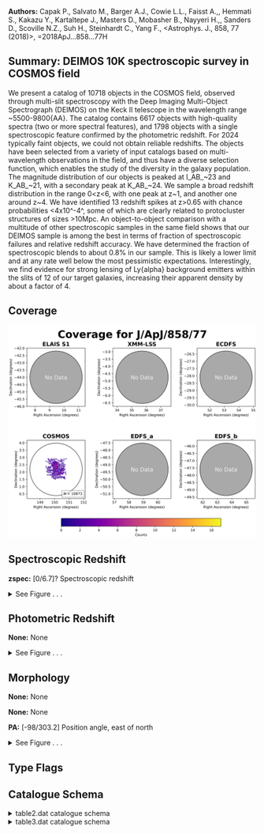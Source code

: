 

**Authors:** Capak P., Salvato M., Barger A.J., Cowie L.L., Faisst A.,, Hemmati S., Kakazu Y., Kartaltepe J., Masters D., Mobasher B., Nayyeri H.,, Sanders D., Scoville N.Z., Suh H., Steinhardt C., Yang F., <Astrophys. J., 858, 77 (2018)>, =2018ApJ...858...77H

## Summary: DEIMOS 10K spectroscopic survey in COSMOS field

We present a catalog of 10718 objects in the COSMOS field, observed through multi-slit spectroscopy with the Deep Imaging Multi-Object Spectrograph (DEIMOS) on the Keck II telescope in the wavelength range ~5500-9800{AA}. The catalog contains 6617 objects with high-quality spectra (two or more spectral features), and 1798 objects with a single spectroscopic feature confirmed by the photometric redshift. For 2024 typically faint objects, we could not obtain reliable redshifts. The objects have been selected from a variety of input catalogs based on multi-wavelength observations in the field, and thus have a diverse selection function, which enables the study of the diversity in the galaxy population. The magnitude distribution of our objects is peaked at I_AB_~23 and K_AB_~21, with a secondary peak at K_AB_~24. We sample a broad redshift distribution in the range 0<z<6, with one peak at z~1, and another one around z~4. We have identified 13 redshift spikes at z>0.65 with chance probabilities <4x10^-4^, some of which are clearly related to protocluster structures of sizes >10Mpc. An object-to-object comparison with a multitude of other spectroscopic samples in the same field shows that our DEIMOS sample is among the best in terms of fraction of spectroscopic failures and relative redshift accuracy. We have determined the fraction of spectroscopic blends to about 0.8% in our sample. This is likely a lower limit and at any rate well below the most pessimistic expectations. Interestingly, we find evidence for strong lensing of Ly{alpha} background emitters within the slits of 12 of our target galaxies, increasing their apparent density by about a factor of 4.

## Coverage 

 

 
![](https://github.com/joshgithubbin/Sherlock-DDF/blob/main/pages/J_ApJ_858_77/im/coverage.png?raw=true)

## Spectroscopic Redshift 



**zspec:** [0/6.7]? Spectroscopic redshift 




<details><summary>See Figure . . .</summary>

![](https://github.com/joshgithubbin/Sherlock-DDF/blob/main/pages/J_ApJ_858_77/im/ZSP.png?raw=true)

</details>

## Photometric Redshift 



**None:** None 




<details><summary>See Figure . . .</summary>

![](https://github.com/joshgithubbin/Sherlock-DDF/blob/main/pages/J_ApJ_858_77/im//ZPH.png?raw=true)

</details>

## Morphology 



**None:** None 

**None:** None 

**PA:** [-98/303.2] Position angle, east of north 




<details><summary>See Figure . . .</summary>

![](https://github.com/joshgithubbin/Sherlock-DDF/blob/main/pages/J_ApJ_858_77/im//morphology.png?raw=true)

</details>
                      
## Type Flags 





## Catalogue Schema 



<details>
<summary>table2.dat catalogue schema</summary>

| Bytes   | Format   | Units   | Label    | Explanations                                                                                                                                                                                                                                                                                                                          |
|:--------|:---------|:--------|:---------|:--------------------------------------------------------------------------------------------------------------------------------------------------------------------------------------------------------------------------------------------------------------------------------------------------------------------------------------|
| 1-  9   | A9       | ---     | Mask     | Mask                                                                                                                                                                                                                                                                                                                                  |
| 11- 12  | I2       | h       | RAh      | [9/10] Hour of Right Ascension (J2000)                                                                                                                                                                                                                                                                                                |
| 14- 15  | I2       | min     | RAm      | Minute of Right Ascension (J2000)                                                                                                                                                                                                                                                                                                     |
| 17- 18  | I2       | s       | RAs      | Second of Right Ascension (J2000)                                                                                                                                                                                                                                                                                                     |
| 20- 20  | A1       | ---     | DE-      | [+] Sign of the Declination (J2000)                                                                                                                                                                                                                                                                                                   |
| 21- 22  | I2       | deg     | DEd      | [1/2] Degree of Declination (J2000)                                                                                                                                                                                                                                                                                                   |
| 24- 25  | I2       | arcmin  | DEm      | Arcminute of Declination (J2000)                                                                                                                                                                                                                                                                                                      |
| 27- 30  | F4.1     | arcsec  | DEs      | Arcsecond of Declination (J2000)                                                                                                                                                                                                                                                                                                      |
| 32- 36  | F5.1     | deg     | PA       | [-98/303.2] Position angle, east of north                                                                                                                                                                                                                                                                                             |
| 38- 47  | A10      | "D/M/Y" | obs.date | UTC observation date                                                                                                                                                                                                                                                                                                                  |
| 49- 56  | A8       | "h:m:s" | obs.time | UTC observation time                                                                                                                                                                                                                                                                                                                  |
| 58- 60  | F3.1     | h       | Exp      | [0.3/2] Exposure time, hours                                                                                                                                                                                                                                                                                                          |
| 62- 65  | F4.2     | ---     | Airmass  | [1/3] Airmass                                                                                                                                                                                                                                                                                                                         |
| 67- 71  | A5       | ---     | Grating  | Grating (1)                                                                                                                                                                                                                                                                                                                           |
| 73- 77  | A5       | ---     | Filter   | Filter (GG455, GG495 or OG550)                                                                                                                                                                                                                                                                                                        |
| 79- 81  | I3       | ---     | Nsl      | [43/123] Number of slits assigned                                                                                                                                                                                                                                                                                                     |
| 83- 84  | I2       | ---     | Nz       | [30/96] Number of high-quality redshifts (Q>=1.5)                                                                                                                                                                                                                                                                                     |
| 86- 87  | I2       | ---     | Nsep     | [0/20] Number of serendipitous sources Note (1): The 600ZD grating yields a wavelength coverage of ~4800-10000{AA} with a dispersion of 0.65{AA}/pixel and a spectral resolution of R~2000. The 830G grating yields a wavelength coverage of ~6700-10500{AA} with a dispersion of 0.47{AA}/pixel and a spectral resolution of R~2700. |

**Note**: The 600ZD grating yields a wavelength coverage of ~4800-10000{AA}
    with a dispersion of 0.65{AA}/pixel and a spectral resolution of R~2000.
    The 830G grating yields a wavelength coverage of ~6700-10500{AA} with
    a dispersion of 0.47{AA}/pixel and a spectral resolution of R~2700.

</details>

<details>
<summary>table3.dat catalogue schema</summary>

| Bytes   | Format   | Units   | Label   | Explanations                                                                                                                                                                                                                                                                                                                                                                                                                                                                                                                                                                                                                                                                                                                                                                                                                                                                                                                                                                                                                                                                                                                                                                                                                                                                                                                                                                                                                                                                                                                                                                                                                                                                                                                                                                                                                                                                                                                                                                                                                                                                                                                                                                                                                                                                                                                                                                                                                                                                                                                                                                                                                                                                                                                                                                                                                                                                                                                                                                                                                                                                                                                                                                                                                                                                               |
|:--------|:---------|:--------|:--------|:-------------------------------------------------------------------------------------------------------------------------------------------------------------------------------------------------------------------------------------------------------------------------------------------------------------------------------------------------------------------------------------------------------------------------------------------------------------------------------------------------------------------------------------------------------------------------------------------------------------------------------------------------------------------------------------------------------------------------------------------------------------------------------------------------------------------------------------------------------------------------------------------------------------------------------------------------------------------------------------------------------------------------------------------------------------------------------------------------------------------------------------------------------------------------------------------------------------------------------------------------------------------------------------------------------------------------------------------------------------------------------------------------------------------------------------------------------------------------------------------------------------------------------------------------------------------------------------------------------------------------------------------------------------------------------------------------------------------------------------------------------------------------------------------------------------------------------------------------------------------------------------------------------------------------------------------------------------------------------------------------------------------------------------------------------------------------------------------------------------------------------------------------------------------------------------------------------------------------------------------------------------------------------------------------------------------------------------------------------------------------------------------------------------------------------------------------------------------------------------------------------------------------------------------------------------------------------------------------------------------------------------------------------------------------------------------------------------------------------------------------------------------------------------------------------------------------------------------------------------------------------------------------------------------------------------------------------------------------------------------------------------------------------------------------------------------------------------------------------------------------------------------------------------------------------------------------------------------------------------------------------------------------------------------|
| 1-  8   | A8       | ---     | ID      | Identifier (1)                                                                                                                                                                                                                                                                                                                                                                                                                                                                                                                                                                                                                                                                                                                                                                                                                                                                                                                                                                                                                                                                                                                                                                                                                                                                                                                                                                                                                                                                                                                                                                                                                                                                                                                                                                                                                                                                                                                                                                                                                                                                                                                                                                                                                                                                                                                                                                                                                                                                                                                                                                                                                                                                                                                                                                                                                                                                                                                                                                                                                                                                                                                                                                                                                                                                             |
| 10- 20  | F11.7    | deg     | RAdeg   | [149.3/151] Right Ascension (J2000)                                                                                                                                                                                                                                                                                                                                                                                                                                                                                                                                                                                                                                                                                                                                                                                                                                                                                                                                                                                                                                                                                                                                                                                                                                                                                                                                                                                                                                                                                                                                                                                                                                                                                                                                                                                                                                                                                                                                                                                                                                                                                                                                                                                                                                                                                                                                                                                                                                                                                                                                                                                                                                                                                                                                                                                                                                                                                                                                                                                                                                                                                                                                                                                                                                                        |
| 22- 31  | F10.8    | deg     | DEdeg   | [1.4/3] Declination (J2000)                                                                                                                                                                                                                                                                                                                                                                                                                                                                                                                                                                                                                                                                                                                                                                                                                                                                                                                                                                                                                                                                                                                                                                                                                                                                                                                                                                                                                                                                                                                                                                                                                                                                                                                                                                                                                                                                                                                                                                                                                                                                                                                                                                                                                                                                                                                                                                                                                                                                                                                                                                                                                                                                                                                                                                                                                                                                                                                                                                                                                                                                                                                                                                                                                                                                |
| 33- 35  | I3       | ---     | sel     | [1/960] Subsample identifier (2)                                                                                                                                                                                                                                                                                                                                                                                                                                                                                                                                                                                                                                                                                                                                                                                                                                                                                                                                                                                                                                                                                                                                                                                                                                                                                                                                                                                                                                                                                                                                                                                                                                                                                                                                                                                                                                                                                                                                                                                                                                                                                                                                                                                                                                                                                                                                                                                                                                                                                                                                                                                                                                                                                                                                                                                                                                                                                                                                                                                                                                                                                                                                                                                                                                                           |
| 37- 41  | F5.2     | mag     | imag    | [8/31.5]? I bandpass AB magnitude (3)                                                                                                                                                                                                                                                                                                                                                                                                                                                                                                                                                                                                                                                                                                                                                                                                                                                                                                                                                                                                                                                                                                                                                                                                                                                                                                                                                                                                                                                                                                                                                                                                                                                                                                                                                                                                                                                                                                                                                                                                                                                                                                                                                                                                                                                                                                                                                                                                                                                                                                                                                                                                                                                                                                                                                                                                                                                                                                                                                                                                                                                                                                                                                                                                                                                      |
| 43- 47  | F5.2     | mag     | Kmag    | [12/30.4]? K bandpass AB magnitude (3)                                                                                                                                                                                                                                                                                                                                                                                                                                                                                                                                                                                                                                                                                                                                                                                                                                                                                                                                                                                                                                                                                                                                                                                                                                                                                                                                                                                                                                                                                                                                                                                                                                                                                                                                                                                                                                                                                                                                                                                                                                                                                                                                                                                                                                                                                                                                                                                                                                                                                                                                                                                                                                                                                                                                                                                                                                                                                                                                                                                                                                                                                                                                                                                                                                                     |
| 49- 54  | F6.4     | ---     | zspec   | [0/6.7]? Spectroscopic redshift                                                                                                                                                                                                                                                                                                                                                                                                                                                                                                                                                                                                                                                                                                                                                                                                                                                                                                                                                                                                                                                                                                                                                                                                                                                                                                                                                                                                                                                                                                                                                                                                                                                                                                                                                                                                                                                                                                                                                                                                                                                                                                                                                                                                                                                                                                                                                                                                                                                                                                                                                                                                                                                                                                                                                                                                                                                                                                                                                                                                                                                                                                                                                                                                                                                            |
| 56- 57  | I2       | ---     | Qf      | [0/19] Original spectroscopic quality flag (4=very secure redshift) (4)                                                                                                                                                                                                                                                                                                                                                                                                                                                                                                                                                                                                                                                                                                                                                                                                                                                                                                                                                                                                                                                                                                                                                                                                                                                                                                                                                                                                                                                                                                                                                                                                                                                                                                                                                                                                                                                                                                                                                                                                                                                                                                                                                                                                                                                                                                                                                                                                                                                                                                                                                                                                                                                                                                                                                                                                                                                                                                                                                                                                                                                                                                                                                                                                                    |
| 59- 61  | F3.1     | ---     | Q       | [0/2] Comprehensive spectral quality flag (2=reliable spectroscopic identification; 1=uncertain) (5)                                                                                                                                                                                                                                                                                                                                                                                                                                                                                                                                                                                                                                                                                                                                                                                                                                                                                                                                                                                                                                                                                                                                                                                                                                                                                                                                                                                                                                                                                                                                                                                                                                                                                                                                                                                                                                                                                                                                                                                                                                                                                                                                                                                                                                                                                                                                                                                                                                                                                                                                                                                                                                                                                                                                                                                                                                                                                                                                                                                                                                                                                                                                                                                       |
| 63-132  | A70      | ---     | Remarks | Remarks (6) Note (1): Object identifier from the major two photometric catalogues. An "L" in front of the number refers to the red multiband-band selected catalogue of Laigle+ (2016, J/ApJS/224/24 ; <COSMOS2015 NNNNNNN> in Simbad). A "C" in front of the number refers to the i-band selected catalogue of Capak+ (2007, II/284 ; <COSMOS NNNNNNN> in Simbad) and Ilbert+ (2009, J/ApJ/690/1236 ; <[ICS2009] NNNNNNN> in Simbad). If an object is not present in either of these catalogs it does not have an identifier (the value is blank). Note (2): The subsample identifier, sel, is a decimal representation of a binary flag containing the X-ray, high-z, MIPS, VLA, Herschel, optically variable sources ("OVV", Salvato+, 2009ApJ...690.1250S), OII, PL AGN, Filler and Serendipitous flag following the order in table 4 and figure 1: sel=512*X+256*hiz+128*M+64*VLA+32*H+16*OVV+8*OII+4*PL+2*Fil+1*ser See section 2 for further explanations. Note (3): Magnitudes based on the ultradeep Subaru Hyper Suprime-Cam (Tanaka et al. 2017arXiv170600566T) and UltraVista (Laigle+ 2016, J/ApJS/224/24), the Subaru Suprime-Cam (Ilbert+ 2009, J/ApJ/690/1236), and the Hubble ACS (Koekemoer+ 2007ApJS..172..196K) photometric catalogs. Because of field-coverage, bright star cut-outs, blending or other confusion issues not all objects in the spectroscopic catalogue are covered by a single photometric catalogue, and we thus have to refer to various different imaging datasets. Note (4): Spectroscopic quality flag, Qf, following the original zCOSMOS scheme (Lilly+ 2009, J/ApJS/184/218, aka the column CClass), where values 11-19 indicate broad emission lines. Note (5): Comprehensive quality flag Q combining spectroscopic and photometric redshift information, following Zheng et al. (2004, J/ApJS/155/73). The Qf flags 3, 4, 13, 14, 23, 24 are given the value Q=2, signaling reliable spectroscopic identification. The Qf flags 1, 2, 9, 11, 12, 19, 21, 22, 29 are given the value Q=1 for an uncertain spectroscopic identification. However, if the photometric redshift value for a Q=1 source is matching with the uncertain spectroscopic redshift within an interval dz/(1+z)<0.1, where dz=|z_spec_-z_phot_|, we raise the quality flag to Q=1.5. An unsuccessful redshift measurement yields Q=0. Note (6): Remarks for most objects, in particular indicating the spectral features detected, e.g. the Ly{alpha} and Balmer lines (H{alpha}, H{beta}, H{gamma}, ...) of hydrogen, or the MgII line, as well as the [CIV], CIII], CII], [OII], [OIII], NII, and [SII] emission lines. A "d" behind an emission line designation indicates a detected line doublet. A "br" behind an emission line refers to a broad emission line profile. An "abs" behind a line indicates its appearance in absorption rather than emission. "H&K" and "G" correspond to the Ca-H 3940{AA} and Ca-K 3960{AA} absorption lines and the G 4304{AA} absorption band, respectively. Other prominent absorption lines are MgI 5175{AA} and NaI 5892{AA}. Finally, "E+A" features indicate the forest of spectral emission and absorption features ("ringing") between the [OII] line and Ca-H & K, characteristic of post-starburst (E+A) galaxies. |

**Note**: Object identifier from the major two photometric catalogues. An
    "L" in front of the number refers to the red multiband-band selected
    catalogue of Laigle+ (2016, J/ApJS/224/24 ; <COSMOS2015 NNNNNNN> in Simbad).
    A "C" in front of the number refers to the i-band selected catalogue of
    Capak+ (2007, II/284 ; <COSMOS NNNNNNN> in Simbad) and
    Ilbert+ (2009, J/ApJ/690/1236 ; <[ICS2009] NNNNNNN> in Simbad).
    If an object is not present in either of these catalogs it does not have an
    identifier (the value is blank).
Note (2): The subsample identifier, sel, is a decimal representation of a
    binary flag containing the X-ray, high-z, MIPS, VLA, Herschel,
    optically variable sources ("OVV", Salvato+, 2009ApJ...690.1250S),
    OII, PL AGN, Filler and Serendipitous flag following the order in
    table 4 and figure 1:
    sel=512*X+256*hiz+128*M+64*VLA+32*H+16*OVV+8*OII+4*PL+2*Fil+1*ser
    See section 2 for further explanations.
Note (3): Magnitudes based on the ultradeep Subaru Hyper Suprime-Cam
    (Tanaka et al. 2017arXiv170600566T) and UltraVista (Laigle+
    2016, J/ApJS/224/24), the Subaru Suprime-Cam (Ilbert+
    2009, J/ApJ/690/1236), and the Hubble ACS (Koekemoer+
    2007ApJS..172..196K) photometric catalogs. Because of field-coverage,
    bright star cut-outs, blending or other confusion issues not all objects
    in the spectroscopic catalogue are covered by a single photometric
    catalogue, and we thus have to refer to various different imaging
    datasets.
Note (4): Spectroscopic quality flag, Qf, following the original zCOSMOS
    scheme (Lilly+ 2009, J/ApJS/184/218, aka the column CClass),
    where values 11-19 indicate broad emission lines.
Note (5): Comprehensive quality flag Q combining spectroscopic and
    photometric redshift information, following Zheng et al.
    (2004, J/ApJS/155/73). The Qf flags 3, 4, 13, 14, 23, 24 are given
    the value Q=2, signaling reliable spectroscopic identification. The
    Qf flags 1, 2, 9, 11, 12, 19, 21, 22, 29 are given the value Q=1 for
    an uncertain spectroscopic identification. However, if the photometric
    redshift value for a Q=1 source is matching with the uncertain
    spectroscopic redshift within an interval dz/(1+z)<0.1, where
    dz=|z_spec_-z_phot_|, we raise the quality flag to Q=1.5. An
    unsuccessful redshift measurement yields Q=0.
Note (6): Remarks for most objects, in particular indicating the spectral
    features detected, e.g. the Ly{alpha} and Balmer lines (H{alpha},
    H{beta}, H{gamma}, ...) of hydrogen, or the MgII line, as well as the
    [CIV], CIII], CII], [OII], [OIII], NII, and [SII] emission lines.
    A "d" behind an emission line designation indicates a detected line
    doublet.
    A "br" behind an emission line refers to a broad emission line
    profile.
    An "abs" behind a line indicates its appearance in absorption rather
    than emission.
    "H&K" and "G" correspond to the Ca-H 3940{AA} and Ca-K 3960{AA}
    absorption lines and the G 4304{AA} absorption band, respectively.
    Other prominent absorption lines are MgI 5175{AA} and NaI 5892{AA}.
    Finally, "E+A" features indicate the forest of spectral emission and
    absorption features ("ringing") between the [OII] line and Ca-H & K,
    characteristic of post-starburst (E+A) galaxies.

</details>

        
        